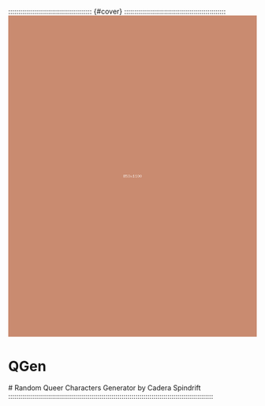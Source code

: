 :::::::::::::::::::::::::::::::::::::::::: {#cover} :::::::::::::::::::::::::::::::::::::::::::::::::::
![Cover Image](art/placeholder.png "Cover Image")

<h1>QGen</h1>
# Random Queer Characters Generator by Cadera Spindrift 
:::::::::::::::::::::::::::::::::::::::::::::::::::::::::::::::::::::::::::::::::::::::::::::::::::::::
